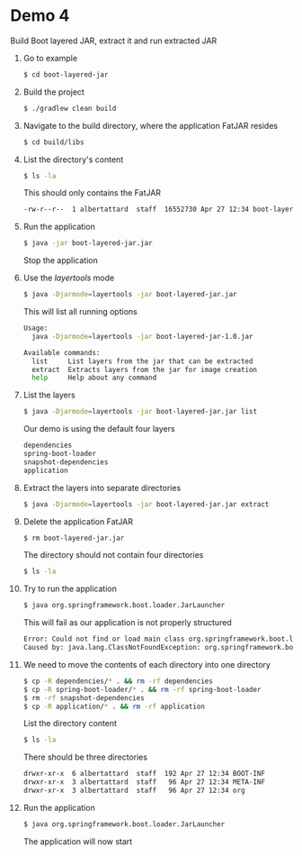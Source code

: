 # Demo 4

Build Boot layered JAR, extract it and run extracted JAR

1. Go to example

   ```bash
   $ cd boot-layered-jar
   ```

1. Build the project

   ```bash
   $ ./gradlew clean build
   ```

1. Navigate to the build directory, where the application FatJAR resides

   ```bash
   $ cd build/libs
   ```

1. List the directory's content

   ```bash
   $ ls -la
   ```

   This should only contains the FatJAR

   ```bash
   -rw-r--r--  1 albertattard  staff  16552730 Apr 27 12:34 boot-layered-jar.jar
   ```

1. Run the application

   ```bash
   $ java -jar boot-layered-jar.jar
   ```

   Stop the application

1. Use the _layertools_ mode

   ```bash
   $ java -Djarmode=layertools -jar boot-layered-jar.jar
   ```

   This will list all running options

   ```bash
   Usage:
     java -Djarmode=layertools -jar boot-layered-jar-1.0.jar

   Available commands:
     list     List layers from the jar that can be extracted
     extract  Extracts layers from the jar for image creation
     help     Help about any command
   ```

1. List the layers

   ```bash
   $ java -Djarmode=layertools -jar boot-layered-jar.jar list
   ```

   Our demo is using the default four layers

   ```bash
   dependencies
   spring-boot-loader
   snapshot-dependencies
   application
   ```

1. Extract the layers into separate directories

   ```bash
   $ java -Djarmode=layertools -jar boot-layered-jar.jar extract
   ```

1. Delete the application FatJAR

   ```bash
   $ rm boot-layered-jar.jar
   ```

   The directory should not contain four directories

   ```bash
   $ ls -la
   ```

1. Try to run the application

   ```bash
   $ java org.springframework.boot.loader.JarLauncher
   ```

   This will fail as our application is not properly structured

   ```bash
   Error: Could not find or load main class org.springframework.boot.loader.JarLauncher
   Caused by: java.lang.ClassNotFoundException: org.springframework.boot.loader.JarLauncher
   ```

1. We need to move the contents of each directory into one directory

   ```bash
   $ cp -R dependencies/* . && rm -rf dependencies
   $ cp -R spring-boot-loader/* . && rm -rf spring-boot-loader
   $ rm -rf snapshot-dependencies
   $ cp -R application/* . && rm -rf application
   ```

   List the directory content

   ```bash
   $ ls -la
   ```

   There should be three directories

   ```bash
   drwxr-xr-x  6 albertattard  staff  192 Apr 27 12:34 BOOT-INF
   drwxr-xr-x  3 albertattard  staff   96 Apr 27 12:34 META-INF
   drwxr-xr-x  3 albertattard  staff   96 Apr 27 12:34 org
   ```

1. Run the application

   ```bash
   $ java org.springframework.boot.loader.JarLauncher
   ```

   The application will now start
